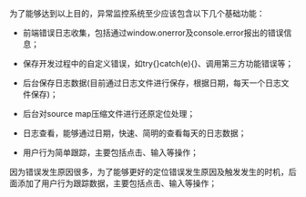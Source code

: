 为了能够达到以上目的，异常监控系统至少应该包含以下几个基础功能：

* 前端错误日志收集，包括通过window.onerror及console.error报出的错误信息；

* 保存开发过程中的自定义错误，如try{}catch(e){}、调用第三方功能错误等；

* 后台保存日志数据(目前通过日志文件进行保存，根据日期，每天一个日志文件保存)；

* 后台对source map压缩文件进行还原定位处理；

* 日志查看，能够通过日期，快速、简明的查看每天的日志数据；

* 用户行为简单跟踪，主要包括点击、输入等操作；

因为错误发生原因很多，为了能够更好的定位错误发生原因及触发发生的时机，后面添加了用户行为跟踪数据，主要包括点击、输入等操作；